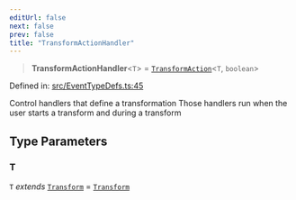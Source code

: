 ```yaml
---
editUrl: false
next: false
prev: false
title: "TransformActionHandler"
---
```


> **TransformActionHandler**\<`T`\> = [`TransformAction`](/api/type-aliases/transformaction/)\<`T`, `boolean`\>

Defined in: [src/EventTypeDefs.ts:45](https://github.com/fabricjs/fabric.js/blob/e114448a1bce9b68a3e1bba337bc0c83a35c1aa5/src/EventTypeDefs.ts#L45)

Control handlers that define a transformation
Those handlers run when the user starts a transform and during a transform

## Type Parameters

### T

`T` *extends* [`Transform`](/api/type-aliases/transform/) = [`Transform`](/api/type-aliases/transform/)
